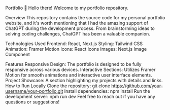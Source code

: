 
Portfolio
👋 Hello there! Welcome to my portfolio repository.


Overview
This repository contains the source code for my personal portfolio website, and it's worth mentioning that I had the amazing support of ChatGPT during the development process. From brainstorming ideas to solving coding challenges, ChatGPT has been a valuable companion.


Technologies Used
Frontend: React, Next.js
Styling: Tailwind CSS
Animation: Framer Motion
Icons: React Icons
Images: Next.js Image Component


Features
Responsive Design: The portfolio is designed to be fully responsive across various devices.
Interactive Sections: Utilizes Framer Motion for smooth animations and interactive user interface elements.
Project Showcase: A section highlighting my projects with details and links.
How to Run Locally
Clone the repository: git clone https://github.com/your-username/your-portfolio.git
Install dependencies: npm install
Run the development server: npm run dev
Feel free to reach out if you have any questions or suggestions!
